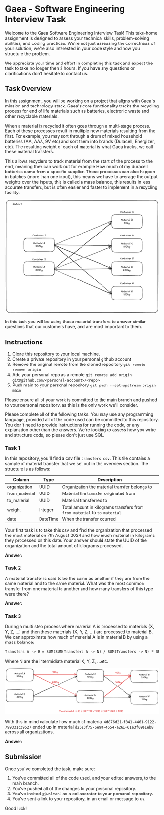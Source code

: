 # Gaea - Software Engineering Interview Task

Welcome to the Gaea Software Engineering Interview Task! This take-home assignment is designed to assess your technical skills, problem-solving abilities, and coding practices. We're not just assessing the correctness of your solution, we're also interested in your code style and how you structure the problem.

We appreciate your time and effort in completing this task and expect the task to take no longer then 2 hours. If you have any questions or clarifications don't hesitate to contact us.

## Task Overview

In this assignment, you will be working on a project that aligns with Gaea's mission and technology stack. Gaea's core functionality tracks the recycling process for end of life materials such as batteries, electronic waste and other recyclable materials.

When a material is recycled it often goes through a multi-stage process. Each of these processes result in multiple new materials resulting from the first. For example, you may sort through a drum of mixed household batteries (AA, AAA, 9V etc) and sort them into brands (Duracell, Energizer, etc). The resulting weight of each of material is what Gaea tracks, we call these material transfers.

This allows recyclers to track material from the start of the process to the end, meaning they can work out for example How much of my duracell batteries came from a specific supplier. These processes can also happen in batches (more than one input), this means we have to average the output weights over the inputs, this is called a mass balance, this results in less accurate transfers, but is often easier and faster to implement in a recycling facility.

![Material transfers](./assets/transfers.png)

In this task you will be using these material transfers to answer similar questions that our customers have, and are most important to them.

## Instructions

1. Clone this repository to your local machine.
2. Create a private repository in your personal github account
3. Remove the original remote from the cloned repository `git remote remove origin`
4. Add your personal repo as a remote `git remote add origin git@github.com/<personal-account>/<repo>`
5. Push main to your personal repository `git push --set-upstream origin main`

Please ensure all of your work is committed to the main branch and pushed to your personal repository, as this is the only work we'll consider.

Please complete all of the following tasks. You may use any programming language, provided all of the code used can be committed to this repository. You don't need to provide instructions for running the code, or any explanation other than the answers. We're looking to assess how you write and structure code, so please don't just use SQL.

### Task 1

In this repository, you'll find a csv file `transfers.csv`. This file contains a sample of material transfer that we set out in the overview section. The structure is as follows:

| Column        | Type     | Description                                                               |
| ------------- | -------- | ------------------------------------------------------------------------- |
| organization  | UUID     | Organization the material transfer belongs to                             |
| from_material | UUID     | Material the transfer originated from                                     |
| to_material   | UUID     | Material transferred to                                                   |
| weight        | Integer  | Total amount in kilograms transfers from `from_material` to `to_material` |
| date          | DateTime | When the transfer ocurred                                                 |

Your first task is to take this csv and find the organization that processed the most material on 7th August 2024 and how much material in kilograms they processed on this date. Your answer should state the UUID of the organization and the total amount of kilograms processed.

**Answer:**

### Task 2

A material transfer is said to be the same as another if they are from the same material and to the same material. What was the most common transfer from one material to another and how many transfers of this type were there?

**Answer:**

### Task 3

During a multi step process where material A is processed to materials (X, Y, Z, ...) and then these materials (X, Y, Z, ...) are processed to material B. We can approximate how much of material A is in material B by using a mass balance:

```tex
Transfers A -> B = SUM(SUM(Transfers A -> N) / SUM(Transfers -> N) * SUM(Transfers N -> B))
```

Where N are the intermidiate material X, Y, Z, ...etc.

![example](./assets/mass-balance.png)

With this in mind calculate how much of material `4d876d21-f841-4461-9122-799331c39527` ended up in material `d2523f75-6e98-4654-a261-61e3f09e1eb8` across all organizations.

**Answer:**

## Submission

Once you've completed the task, make sure:

1. You've committed all of the code used, and your edited answers, to the main branch.
2. You've pushed all of the changes to your personal repository.
3. You've invited `@jwalton9` as a collaborator to your personal repository.
4. You've sent a link to your repository, in an email or message to us.

Good luck!
